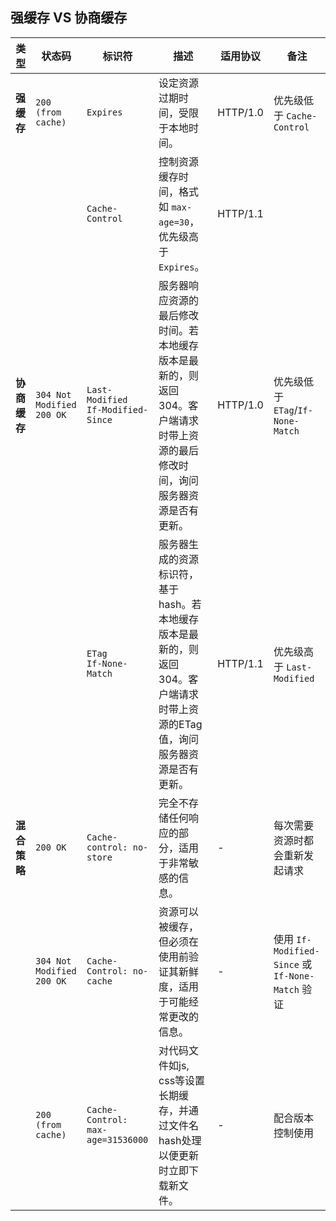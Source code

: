 
## 强缓存 VS 协商缓存

| 类型             | 状态码            | 标识符                | 描述                                                                                                          | 适用协议   | 备注                               |
|----------------|------------------|---------------------|-------------------------------------------------------------------------------------------------------------|----------|----------------------------------|
| **强缓存**        | `200 (from cache)` | `Expires`           | 设定资源过期时间，受限于本地时间。                                                                              | HTTP/1.0 | 优先级低于 `Cache-Control`        |
|                |                  | `Cache-Control`     | 控制资源缓存时间，格式如 `max-age=30`，优先级高于 `Expires`。                                                 | HTTP/1.1 |                                  |
| **协商缓存**      | `304 Not Modified`<br>`200 OK` | `Last-Modified`<br>`If-Modified-Since` | 服务器响应资源的最后修改时间。若本地缓存版本是最新的，则返回304。客户端请求时带上资源的最后修改时间，询问服务器资源是否有更新。 | HTTP/1.0 | 优先级低于 `ETag`/`If-None-Match` |
|                |                  | `ETag`<br>`If-None-Match`       | 服务器生成的资源标识符，基于hash。若本地缓存版本是最新的，则返回304。客户端请求时带上资源的ETag值，询问服务器资源是否有更新。       | HTTP/1.1 | 优先级高于 `Last-Modified`        |
| **混合策略**      | `200 OK`          | `Cache-control: no-store`      | 完全不存储任何响应的部分，适用于非常敏感的信息。                                                              | -        | 每次需要资源时都会重新发起请求      |
|                | `304 Not Modified`<br>`200 OK` | `Cache-Control: no-cache`     | 资源可以被缓存，但必须在使用前验证其新鲜度，适用于可能经常更改的信息。                                              | -        | 使用 `If-Modified-Since` 或 `If-None-Match` 验证 |
|                | `200 (from cache)` | `Cache-Control: max-age=31536000` | 对代码文件如js, css等设置长期缓存，并通过文件名hash处理以便更新时立即下载新文件。                                 | -        | 配合版本控制使用                     |
